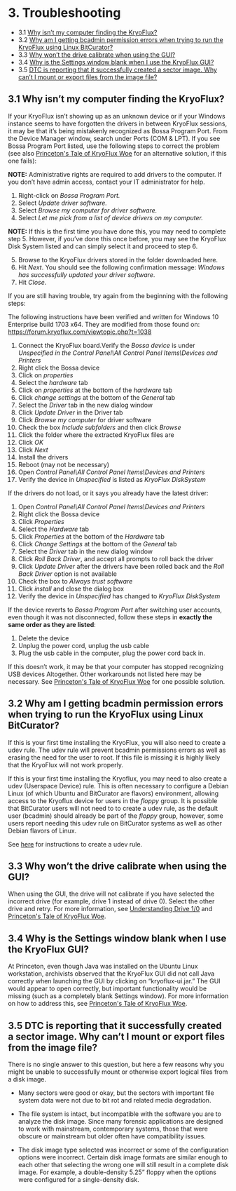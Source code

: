 # 3. Troubleshooting

* 3.1 [Why isn’t my computer finding the KryoFlux?](/3%20TROUBLESHOOTING#31-why-isnt-my-computer-finding-the-kryoflux)
* 3.2 [Why am I getting bcadmin permission errors when trying to run the KryoFlux using Linux BitCurator?](/3%20TROUBLESHOOTING#32-why-am-i-getting-bcadmin-permission-errors-when-trying-to-run-the-kryoflux-using-linux-bitcurator)
* 3.3 [Why won’t the drive calibrate when using the GUI?](/3%20TROUBLESHOOTING#33-why-wont-the-drive-calibrate-when-using-the-gui)
* 3.4 [Why is the Settings window blank when I use the KryoFlux GUI?](/3%20TROUBLESHOOTING#34-why-is-the-settings-window-blank-when-i-use-the-kryoflux-gui)
* 3.5 [DTC is reporting that it successfully created a sector image. Why can’t I mount or export files from the image file?](/3%20TROUBLESHOOTING#35-dtc-is-reporting-that-it-successfully-created-a-sector-image-why-cant-i-mount-or-export-files-from-the-image-file)

<a id="findingkryoflux"></a>
## 3.1 Why isn’t my computer finding the KryoFlux?

If your KryoFlux isn’t showing up as an unknown device or if your Windows instance
seems to have forgotten the drivers in between KryoFlux sessions, it may be that it’s being mistakenly recognized as Bossa Program Port. From the Device Manager window, search under Ports (COM & LPT). If you see Bossa Program Port listed, use the following steps to correct the problem (see also [Princeton's Tale of KryoFlux Woe](/2%20PART%20TWO%20In-Depth/Lessons-Learned.md#princetonuniversity) for an alternative solution, if this one fails):

**NOTE:** Administrative rights are required to add drivers to the computer. If you don’t have
admin access, contact your IT administrator for help.

1.  Right-click on *Bossa Program Port.*
2.  Select *Update driver software.*
3.  Select *Browse my computer for driver software.*
4.  Select *Let me pick from a list of device drivers on my computer.*

**NOTE:** If this is the first time you have done this, you may need to complete step
5. However, if you’ve done this once before, you may see the KryoFlux
Disk System listed and can simply select it and proceed to step 6.

5.  Browse to the KryoFlux drivers stored in the folder downloaded here.
6.  Hit *Next*. You should see the following confirmation message: *Windows has successfully updated your driver software*.
7.  Hit *Close*.

If you are still having trouble, try again from the beginning with the following steps:

The following instructions have been verified and written for Windows 10 Enterprise build 1703 x64. They are modified from those found on: https://forum.kryoflux.com/viewtopic.php?t=1038 

1.  Connect the KryoFlux board.Verify the *Bossa device* is under *Unspecified in the Control Panel\\All Control Panel Items\\Devices and Printers*
2.  Right click the Bossa device
3.  Click on *properties*
4.  Select the *hardware* tab
5.  Click on *properties* at the bottom of the *hardware* tab
6.  Click *change settings* at the bottom of the *General* tab
7.  Select the *Driver* tab in the new dialog window
8.  Click *Update Driver* in the Driver tab
9.  Click *Browse my computer* for driver software
10. Check the box *Include subfolders* and then click *Browse*
11. Click the folder where the extracted KryoFlux files are
12. Click *OK*
13. Click *Next*
14. Install the drivers
15. Reboot (may not be necessary)
16. Open *Control Panel\\All Control Panel Items\\Devices and Printers*
17. Verify the device in *Unspecified* is listed as *KryoFlux DiskSystem*

If the drivers do not load, or it says you already have the latest driver:

1.  Open *Control Panel\\All Control Panel Items\\Devices and Printers*
2.  Right click the Bossa device
3.  Click *Properties*
4.  Select the *Hardware* tab
5.  Click *Properties* at the bottom of the *Hardware* tab
6.  Click *Change Settings* at the bottom of the *General* tab
7.  Select the *Driver* tab in the new dialog window
8.  Click *Roll Back Driver*, and accept all prompts to roll back the driver
9.  Click *Update Driver* after the drivers have been rolled back and the *Roll Back Driver* option is not available
10. Check the box to *Always trust software*
11. Click *install* and close the dialog box
12. Verify the device in *Unspecified* has changed to *KryoFlux DiskSystem*

If the device reverts to *Bossa Program Port* after switching user accounts, even though it was not disconnected, follow these steps in **exactly the same order as they are listed**:

1.  Delete the device
2.  Unplug the power cord, unplug the usb cable
3.  Plug the usb cable in the computer, plug the power cord back in.

If this doesn’t work, it may be that your computer has stopped recognizing USB devices
Altogether. Other workarounds not listed here may be necessary.  See [Princeton's Tale of KryoFlux Woe](/2%20PART%20TWO%20In-Depth/Lessons-Learned.md#princetonuniversity) for one possible solution.

<a id="bcadminpermission"></a>
## 3.2 Why am I getting bcadmin permission errors when trying to run the KryoFlux using Linux BitCurator?

If this is your first time installing the KryoFlux, you will also need to create a udev rule.
The udev rule will prevent bcadmin permissions errors as well as erasing the need for the user to root. If this file is missing it is highly likely that the KryoFlux will not work properly.

If this is your first time installing the Kryoflux, you may need to also create a udev (Userspace Device) rule. This is often necessary to configure a Debian Linux (of which Ubuntu and BitCurator are flavors) environment, allowing access to the Kryoflux device for users in the *floppy* group. It is possible that BitCurator users will not need to to create a udev rule, as the default user (bcadmin) should already be part of the *floppy* group, however, some users report needing this udev rule on BitCurator systems as well as other Debian flavors of Linux.

See [here](/1%20PART%20ONE%20Getting%20Started/1.1%20SET-UP%20AND%20INSTALLATION/README.md#udevrule) for instructions to create a udev rule.

<a id="calibrate"></a>
## 3.3 Why won’t the drive calibrate when using the GUI?

When using the GUI, the drive will not calibrate if you have selected the incorrect drive
(for example, drive 1 instead of drive 0). Select the other drive and retry. For more information, see [Understanding Drive 1/0](/2%20PART%20TWO%20In-Depth/Understanding-Drives-1-and-0.md) and [Princeton's Tale of KryoFlux Woe](/2%20PART%20TWO%20In-Depth/Lessons-Learned.md#princetonuniversity).

<a id="blanksettings"></a>
## 3.4 Why is the Settings window blank when I use the KryoFlux GUI?

At Princeton, even though Java was installed on the Ubuntu Linux workstation, archivists observed that the KryoFlux GUI did not call Java correctly when launching the GUI by clicking on “kryoflux-ui.jar.” The GUI would appear to open correctly, but important functionality would be missing (such as a completely blank Settings window). For more information on how to address this, see [Princeton's Tale of KryoFlux Woe](/2%20PART%20TWO%20In-Depth/Lessons-Learned.md#princetonuniversity).

<a id="dtcreporting"></a>
## 3.5 DTC is reporting that it successfully created a sector image. Why can’t I mount or export files from the image file?

There is no single answer to this question, but here a few reasons why you might be unable to successfully mount or otherwise export logical files from a disk image.

* Many sectors were good or okay, but the sectors with important file system data were not due to bit rot and related media degradation.

* The file system is intact, but incompatible with the software you are to analyze the disk image. Since many forensic applications are designed to work with mainstream, contemporary systems, those that were obscure or mainstream but older often have compatibility issues.

* The disk image type selected was incorrect or some of the configuration options were incorrect. Certain disk image formats are similar enough to each other that selecting the wrong one will still result in a complete disk image. For example, a double-density 5.25” floppy when the options were configured for a single-density disk.
